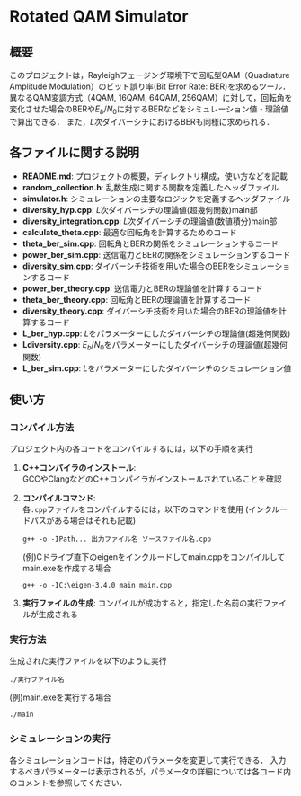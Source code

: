 # Rotated QAM Simulator

## 概要
このプロジェクトは，Rayleighフェージング環境下で回転型QAM（Quadrature Amplitude Modulation）のビット誤り率(Bit Error Rate: BER)を求めるツール．
異なるQAM変調方式（4QAM, 16QAM, 64QAM, 256QAM）に対して，回転角を変化させた場合のBERや$E_b/N_0$に対するBERなどをシミュレーション値・理論値で算出できる．
また，$L$次ダイバーシチにおけるBERも同様に求められる．

## 各ファイルに関する説明
- **README.md**: プロジェクトの概要，ディレクトリ構成，使い方などを記載
- **random_collection.h**: 乱数生成に関する関数を定義したヘッダファイル
- **simulator.h**: シミュレーションの主要なロジックを定義するヘッダファイル
- **diversity_hyp.cpp**: $L$次ダイバーシチの理論値(超幾何関数)main部
- **diversity_integration.cpp**: $L$次ダイバーシチの理論値(数値積分)main部
- **calculate_theta.cpp**: 最適な回転角を計算するためのコード
- **theta_ber_sim.cpp**: 回転角とBERの関係をシミュレーションするコード
- **power_ber_sim.cpp**: 送信電力とBERの関係をシミュレーションするコード
- **diversity_sim.cpp**: ダイバーシチ技術を用いた場合のBERをシミュレーションするコード
- **power_ber_theory.cpp**: 送信電力とBERの理論値を計算するコード
- **theta_ber_theory.cpp**: 回転角とBERの理論値を計算するコード
- **diversity_theory.cpp**: ダイバーシチ技術を用いた場合のBERの理論値を計算するコード
- **L_ber_hyp.cpp**: $L$をパラメーターにしたダイバーシチの理論値(超幾何関数)
- **Ldiversity.cpp**: $E_b/N_0$をパラメーターにしたダイバーシチの理論値(超幾何関数)
- **L_ber_sim.cpp**: $L$をパラメーターにしたダイバーシチのシミュレーション値

## 使い方

### コンパイル方法
プロジェクト内の各コードをコンパイルするには，以下の手順を実行

1. **C++コンパイラのインストール**:  
   GCCやClangなどのC++コンパイラがインストールされていることを確認

2. **コンパイルコマンド**:  
   各`.cpp`ファイルをコンパイルするには，以下のコマンドを使用
   (インクルードパスがある場合はそれも記載)
   ```ターミナル
   g++ -o -IPath... 出力ファイル名 ソースファイル名.cpp
   ```
   (例)Cドライブ直下のeigenをインクルードしてmain.cppをコンパイルしてmain.exeを作成する場合
   ```ターミナル
   g++ -o -IC:\eigen-3.4.0 main main.cpp
   ```
3. **実行ファイルの生成**:
コンパイルが成功すると，指定した名前の実行ファイルが生成される

### 実行方法
生成された実行ファイルを以下のように実行
```ターミナル
./実行ファイル名
```
(例)main.exeを実行する場合
```ターミナル
./main
```

### シミュレーションの実行
各シミュレーションコードは，特定のパラメータを変更して実行できる．
入力するべきパラメーターは表示されるが，パラメータの詳細については各コード内のコメントを参照してください．